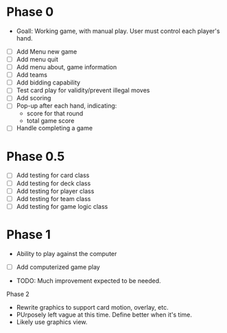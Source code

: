 # Phase 0
* Goall: Working game, with manual play. User must control each player's hand.
- [ ] Add Menu new game
- [ ] Add menu quit
- [ ] Add menu about, game information
- [ ] Add teams
- [ ] Add bidding capability
- [ ] Test card play for validity/prevent illegal moves
- [ ] Add scoring
- [ ] Pop-up after each hand, indicating:
  * score for that round
  * total game score
- [ ] Handle completing a game

# Phase 0.5
- [ ] Add testing for card class
- [ ] Add testing for deck class
- [ ] Add testing for player class
- [ ] Add testing for team class
- [ ] Add testing for game logic class

# Phase 1
* Ability to play against the computer
- [ ] Add computerized game play
* TODO: Much improvement expected to be needed.

Phase 2
* Rewrite graphics to support card motion, overlay, etc.
* PUrposely left vague at this time. Define better when it's time.
* Likely use graphics view.
